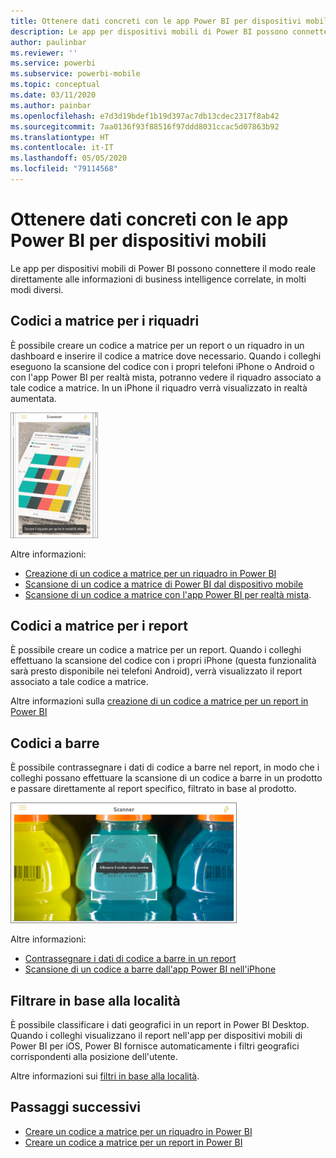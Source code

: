 ```yaml
---
title: Ottenere dati concreti con le app Power BI per dispositivi mobili
description: Le app per dispositivi mobili di Power BI possono connettere il modo reale direttamente alle informazioni di business intelligence correlate, senza che siano necessarie ricerche.
author: paulinbar
ms.reviewer: ''
ms.service: powerbi
ms.subservice: powerbi-mobile
ms.topic: conceptual
ms.date: 03/11/2020
ms.author: painbar
ms.openlocfilehash: e7d3d19bdef1b19d397ac7db13cdec2317f8ab42
ms.sourcegitcommit: 7aa0136f93f88516f97ddd8031ccac5d07863b92
ms.translationtype: HT
ms.contentlocale: it-IT
ms.lasthandoff: 05/05/2020
ms.locfileid: "79114568"
---
```

# <a name="get-data-from-the-real-world-with-the-power-bi-mobile-apps"></a>Ottenere dati concreti con le app Power BI per dispositivi mobili
Le app per dispositivi mobili di Power BI possono connettere il modo reale direttamente alle informazioni di business intelligence correlate, in molti modi diversi. 

## <a name="qr-codes-for-tiles"></a>Codici a matrice per i riquadri
È possibile creare un codice a matrice per un report o un riquadro in un dashboard e inserire il codice a matrice dove necessario. Quando i colleghi eseguono la scansione del codice con i propri telefoni iPhone o Android o con l'app Power BI per realtà mista, potranno vedere il riquadro associato a tale codice a matrice. In un iPhone il riquadro verrà visualizzato in realtà aumentata.

![Codice QR](./media/mobile-apps-data-in-real-world-context/power-bi-ios-qr-ar-scanner-small.png)

Altre informazioni:

* [Creazione di un codice a matrice per un riquadro in Power BI](../../service-create-qr-code-for-tile.md)
* [Scansione di un codice a matrice di Power BI dal dispositivo mobile](mobile-apps-qr-code.md)
* [Scansione di un codice a matrice con l'app Power BI per realtà mista](mobile-mixed-reality-app.md#scan-a-report-qr-code-in-holographic-view).

## <a name="qr-codes-for-reports"></a>Codici a matrice per i report
È possibile creare un codice a matrice per un report.  Quando i colleghi effettuano la scansione del codice con i propri iPhone (questa funzionalità sarà presto disponibile nei telefoni Android), verrà visualizzato il report associato a tale codice a matrice. 

Altre informazioni sulla [creazione di un codice a matrice per un report in Power BI](../../service-create-qr-code-for-report.md)

## <a name="barcodes"></a>Codici a barre
È possibile contrassegnare i dati di codice a barre nel report, in modo che i colleghi possano effettuare la scansione di un codice a barre in un prodotto e passare direttamente al report specifico, filtrato in base al prodotto.

![Codice a barre](./media/mobile-apps-data-in-real-world-context/power-bi-barcode-scanner.png)

Altre informazioni:

* [Contrassegnare i dati di codice a barre in un report](../../desktop-mobile-barcodes.md)
* [Scansione di un codice a barre dall'app Power BI nell'iPhone](mobile-apps-scan-barcode-iphone.md)

## <a name="filter-by-location"></a>Filtrare in base alla località
È possibile classificare i dati geografici in un report in Power BI Desktop. Quando i colleghi visualizzano il report nell'app per dispositivi mobili di Power BI per iOS, Power BI fornisce automaticamente i filtri geografici corrispondenti alla posizione dell'utente.

Altre informazioni sui [filtri in base alla località](mobile-apps-geographic-filtering.md).

## <a name="next-steps"></a>Passaggi successivi
* [Creare un codice a matrice per un riquadro in Power BI](../../service-create-qr-code-for-tile.md)
* [Creare un codice a matrice per un report in Power BI](../../service-create-qr-code-for-report.md)

